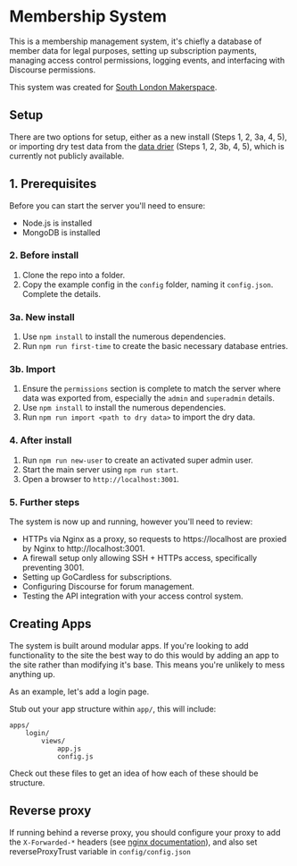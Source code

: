 # Membership System
This is a membership management system, it's chiefly a database of member data for legal purposes, setting up subscription payments, managing access control permissions, logging events, and interfacing with Discourse permissions.

This system was created for [South London Makerspace](http://southlondonmakerspace.org).

## Setup
There are two options for setup, either as a new install (Steps 1, 2, 3a, 4, 5), or importing dry test data from the [data drier](https://github.com/southlondonmakerspace/membership-dryer) (Steps 1, 2, 3b, 4, 5), which is currently not publicly available.

## 1. Prerequisites
Before you can start the server you'll need to ensure:

- Node.js is installed
- MongoDB is installed

### 2. Before install
1. Clone the repo into a folder.
1. Copy the example config in the `config` folder, naming it `config.json`. Complete the details.

### 3a. New install
1. Use `npm install` to install the numerous dependencies.
1. Run `npm run first-time` to create the basic necessary database entries.

### 3b. Import
1. Ensure the `permissions` section is complete to match the server where data was exported from, especially the `admin` and `superadmin` details.
1. Use `npm install` to install the numerous dependencies.
1. Run `npm run import <path to dry data>` to import the dry data.

### 4. After install
1. Run `npm run new-user` to create an activated super admin user.
1. Start the main server using `npm run start`.
1. Open a browser to `http://localhost:3001`.

### 5. Further steps
The system is now up and running, however you'll need to review:
- HTTPs via Nginx as a proxy, so requests to https://localhost are proxied by Nginx to http://localhost:3001.
- A firewall setup only allowing SSH + HTTPs access, specifically preventing 3001.
- Setting up GoCardless for subscriptions.
- Configuring Discourse for forum management.
- Testing the API integration with your access control system.

## Creating Apps
The system is built around modular apps. If you're looking to add functionality to the site the best way to do this would by adding an app to the site rather than modifying it's base. This means you're unlikely to mess anything up.

As an example, let's add a login page.

Stub out your app structure within `app/`, this will include:

	apps/
		login/
			views/
				app.js
				config.js


Check out these files to get an idea of how each of these should be structure.

## Reverse proxy
If running behind a reverse proxy, you should configure your proxy to add the `X-Forwarded-*` headers (see [nginx documentation](https://www.nginx.com/resources/wiki/start/topics/examples/forwarded/)), and also set reverseProxyTrust variable in `config/config.json`
